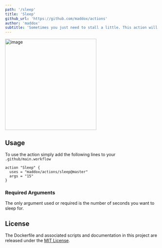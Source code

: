 ```yaml
---
path: '/sleep'
title: 'Sleep'
github_url: 'https://github.com/maddox/actions'
author: 'maddox'
subtitle: 'Sometimes you just need to stall a little. This action will simply call sleep for N seconds in case you need a little padding in your workflow.'
---
```


<img width="300" alt="image" src="https://user-images.githubusercontent.com/260/47250532-ac3b9d80-d3f0-11e8-88af-9215c626da22.png">

## Usage

To use the action simply add the following lines to your `.github/main.workflow`

```
action "Sleep" {
  uses = "maddox/actions/sleep@master"
  args = "15"
}
```

### Required Arguments

The only argument used or required is the number of seconds you want to sleep for.

## License

The Dockerfile and associated scripts and documentation in this project are released under the [MIT License](LICENSE).
